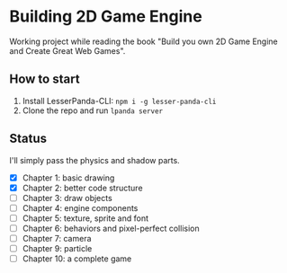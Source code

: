 # Building 2D Game Engine

Working project while reading the book
"Build you own 2D Game Engine and Create Great Web Games".

## How to start

1. Install LesserPanda-CLI: `npm i -g lesser-panda-cli`
2. Clone the repo and run `lpanda server`

## Status

I'll simply pass the physics and shadow parts.

- [x] Chapter 1: basic drawing
- [x] Chapter 2: better code structure
- [ ] Chapter 3: draw objects
- [ ] Chapter 4: engine components
- [ ] Chapter 5: texture, sprite and font
- [ ] Chapter 6: behaviors and pixel-perfect collision
- [ ] Chapter 7: camera
- [ ] Chapter 9: particle
- [ ] Chapter 10: a complete game
